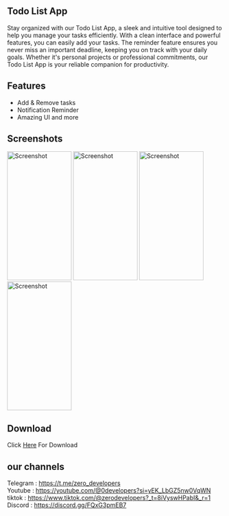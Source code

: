 ## Todo List App
Stay organized with our Todo List App, a sleek and intuitive tool designed to help you manage your tasks efficiently. 
With a clean interface and powerful features, you can easily add your tasks. 
The reminder feature ensures you never miss an important deadline, keeping you on track with your daily goals. 
Whether it's personal projects or professional commitments, our Todo List App is your reliable companion for productivity.

## Features
* Add & Remove tasks
* Notification Reminder
* Amazing UI
and more

## Screenshots
<img src="https://github.com/0developers/todolist/assets/115115225/7e91b738-d000-45b3-9fff-f7dd774dbd39" alt="Screenshot" width="150" height="300">
<img src="https://github.com/0developers/todolist/assets/115115225/eccf0eda-ff6f-488e-bf48-3d1cae88e2f6" alt="Screenshot" width="150" height="300">
<img src="https://github.com/0developers/todolist/assets/115115225/5beaed14-bf07-410d-9e96-cdfd91f5fd7a" alt="Screenshot" width="150" height="300">
<img src="https://github.com/0developers/todolist/assets/115115225/12444868-3ae4-4932-951c-dc43d89a995d" alt="Screenshot" width="150" height="300">

## Download 
Click <a href="https://github.com/0developers/todolist/releases/">Here</a> For Download

## our channels 

Telegram : https://t.me/zero_developers <br/>
Youtube  : https://youtube.com/@0developers?si=yEK_LbGZ5nw0VqWN <br/>
tiktok   : https://www.tiktok.com/@zerodevelopers?_t=8iVyswHPabI&_r=1 <br/>
Discord  : https://discord.gg/FQxG3pmEB7
